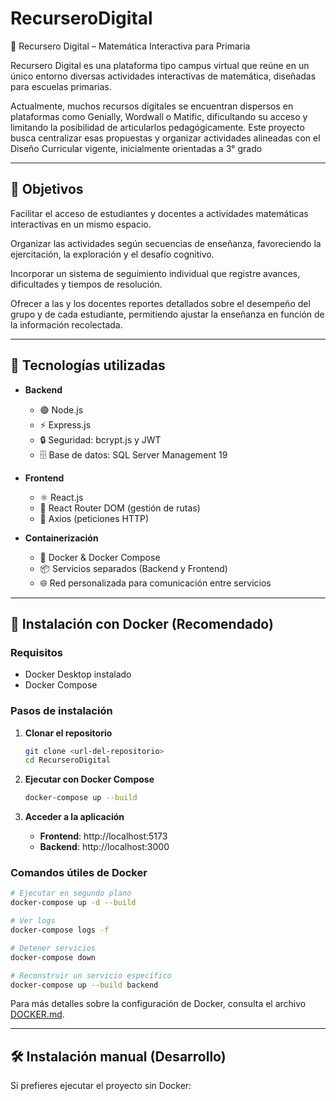 # RecurseroDigital
📘 Recursero Digital – Matemática Interactiva para Primaria

Recursero Digital es una plataforma tipo campus virtual que reúne en un único entorno diversas actividades interactivas de matemática, diseñadas para escuelas primarias.

Actualmente, muchos recursos digitales se encuentran dispersos en plataformas como Genially, Wordwall o Matific, dificultando su acceso y limitando la posibilidad de articularlos pedagógicamente. Este proyecto busca centralizar esas propuestas y organizar actividades alineadas con el Diseño Curricular vigente, inicialmente orientadas a 3° grado

---
## 🎯 Objetivos

Facilitar el acceso de estudiantes y docentes a actividades matemáticas interactivas en un mismo espacio.

Organizar las actividades según secuencias de enseñanza, favoreciendo la ejercitación, la exploración y el desafío cognitivo.

Incorporar un sistema de seguimiento individual que registre avances, dificultades y tiempos de resolución.

Ofrecer a las y los docentes reportes detallados sobre el desempeño del grupo y de cada estudiante, permitiendo ajustar la enseñanza en función de la información recolectada.

---
## 🚀 Tecnologías utilizadas

- **Backend**
  - 🟢 Node.js  
  - ⚡ Express.js  
  - 🔒 Seguridad: bcrypt.js y JWT  
  - 🗄️ Base de datos: SQL Server Management 19  

- **Frontend**
  - ⚛️ React.js  
  - 🧭 React Router DOM (gestión de rutas)  
  - 🔗 Axios (peticiones HTTP)  

- **Containerización**
  - 🐳 Docker & Docker Compose
  - 📦 Servicios separados (Backend y Frontend)
  - 🌐 Red personalizada para comunicación entre servicios

---
## 🐳 Instalación con Docker (Recomendado)

### Requisitos
- Docker Desktop instalado
- Docker Compose

### Pasos de instalación

1. **Clonar el repositorio**
   ```bash
   git clone <url-del-repositorio>
   cd RecurseroDigital
   ```

2. **Ejecutar con Docker Compose**
   ```bash
   docker-compose up --build
   ```

3. **Acceder a la aplicación**
   - **Frontend**: http://localhost:5173
   - **Backend**: http://localhost:3000

### Comandos útiles de Docker

```bash
# Ejecutar en segundo plano
docker-compose up -d --build

# Ver logs
docker-compose logs -f

# Detener servicios
docker-compose down

# Reconstruir un servicio específico
docker-compose up --build backend
```

Para más detalles sobre la configuración de Docker, consulta el archivo [DOCKER.md](./DOCKER.md).

---
## 🛠️ Instalación manual (Desarrollo)

Si prefieres ejecutar el proyecto sin Docker:
